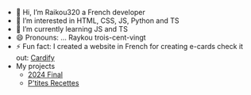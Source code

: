 - 👋 Hi, I’m Raikou320 a French developer
- 👀 I’m interested in HTML, CSS, JS, Python and TS
- 🌱 I’m currently learning JS and TS
- 😄 Pronouns: ... Raykou trois-cent-vingt
- ⚡ Fun fact: I created a website in French for creating e-cards check it out: [Cardify](https://raikou320.github.io/Cardify "My e-cards website")
- My projects
  - [2024 Final](https://raikou320.github.io/2024-final "Simple Platformer In French")
  - [P'tites Recettes](https://raikou320.github.io/ptites-recettes "Simple Recipes Website in French")

<!---
Raikou320/Raikou320 is a ✨ special ✨ repository because its `README.md` (this file) appears on your GitHub profile.
You can click the Preview link to take a look at your changes.
--->
